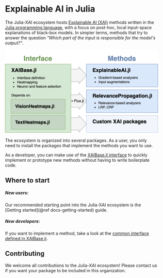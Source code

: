 # Explainable AI in Julia

The Julia-XAI ecosystem hosts [Explainable AI (XAI)](https://en.wikipedia.org/wiki/Explainable_artificial_intelligence) 
methods written in the [Julia programming language](https://julialang.org),
with a focus on post-hoc, local input-space explanations of black-box models.
In simpler terms, methods that try to answer the question 
*"Which part of the input is responsible for the model's output?"*.

![Julia-XAI organization](https://raw.githubusercontent.com/Julia-XAI/XAIDocs/gh-pages/dev/assets/org.png)

The ecosystem is organized into several packages.
As a user, you only need to install the packages that implement the methods you want to use.

As a developer, you can make use of the [XAIBase.jl interface](https://julia-xai.github.io/XAIDocs/XAIBase/dev/interface/)
to quickly implement or prototype new methods without having to write boilerplate code.

## Where to start
##### New users:
Our recommended starting point into the Julia-XAI ecosystem is the 
[Getting started](@ref docs-getting-started) guide.

##### New developers:
If you want to implement a method, take a look at the [common interface
defined in XAIBase.jl](https://julia-xai.github.io/XAIDocs/XAIBase/dev/interface/).

## Contributing
We welcome all contributions to the Julia-XAI ecosystem!
Please contact us if you want your package to be included in this organization.
